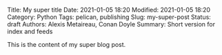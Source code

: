 Title: My super title
Date: 2021-01-05 18:20
Modified: 2021-01-05 18:20
Category: Python
Tags: pelican, publishing
Slug: my-super-post
Status: draft
Authors: Alexis Metaireau, Conan Doyle
Summary: Short version for index and feeds

This is the content of my super blog post.
